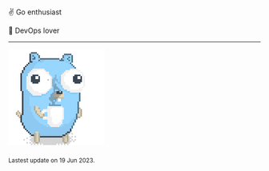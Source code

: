 :v: Go enthusiast

:muscle: DevOps lover

---

![Image alt text](/images/gopher_with_coffee.gif)


<sub>Lastest update on 19 Jun 2023.</sub>
